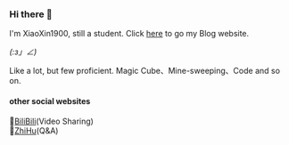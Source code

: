 ### Hi there 👋

I'm XiaoXin1900, still a student. Click <a href="https://xiaoxin1900.club">here</a> to go my Blog website.
  
_(:з」∠)_

Like a lot, but few proficient. Magic Cube、Mine-sweeping、Code and so on. 

#### other social websites

🎦<a href="https://space.bilibili.com/628626163">BiliBili</a>(Video Sharing)<br>
📕<a href="https://www.zhihu.com/people/bu-avg15bu-gai-ming">ZhiHu</a>(Q&A)


